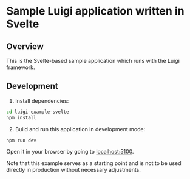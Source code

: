 # Sample Luigi application written in Svelte

## Overview

This is the Svelte-based sample application which runs with the Luigi framework.


## Development

1. Install dependencies:

```bash
cd luigi-example-svelte
npm install
```

2. Build and run this application in development mode:

```bash
npm run dev
```

Open it in your browser by going to [localhost:5100](http://localhost:5100).

Note that this example serves as a starting point and is not to be used directly in production without necessary adjustments.